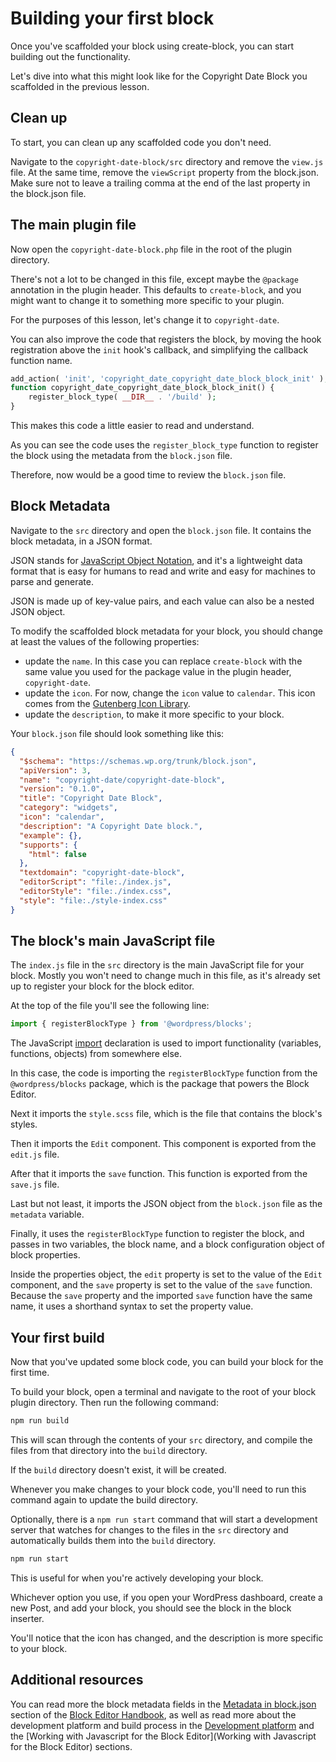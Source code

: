 # Building your first block

Once you've scaffolded your block using create-block, you can start building out the functionality. 

Let's dive into what this might look like for the Copyright Date Block you scaffolded in the previous lesson.

## Clean up

To start, you can clean up any scaffolded code you don't need. 

Navigate to the `copyright-date-block/src` directory and remove the `view.js` file. At the same time, remove the `viewScript` property from the block.json. Make sure not to leave a trailing comma at the end of the last property in the block.json file.

## The main plugin file

Now open the `copyright-date-block.php` file in the root of the plugin directory. 

There's not a lot to be changed in this file, except maybe the `@package` annotation in the plugin header. This defaults to `create-block`, and you might want to change it to something more specific to your plugin. 

For the purposes of this lesson, let's change it to `copyright-date`.

You can also improve the code that registers the block, by moving the hook registration above the `init` hook's callback, and simplifying the callback function name. 

```php
add_action( 'init', 'copyright_date_copyright_date_block_block_init' );
function copyright_date_copyright_date_block_block_init() {
	register_block_type( __DIR__ . '/build' );
}
```

This makes this code a little easier to read and understand.

As you can see the code uses the `register_block_type` function to register the block using the metadata from the `block.json` file.

Therefore, now would be a good time to review the `block.json` file.

## Block Metadata

Navigate to the `src` directory and open the `block.json` file. It contains the block metadata, in a JSON format.

JSON stands for [JavaScript Object Notation](https://developer.mozilla.org/en-US/docs/Learn/JavaScript/Objects/JSON), and it's a lightweight data format that is easy for humans to read and write and easy for machines to parse and generate.

JSON is made up of key-value pairs, and each value can also be a nested JSON object.

To modify the scaffolded block metadata for your block, you should change at least the values of the following properties:
 - update the `name`. In this case you can replace `create-block` with the same value you used for the package value in the plugin header, `copyright-date`.
 - update the `icon`. For now, change the `icon` value to `calendar`. This icon comes from the [Gutenberg Icon Library](https://wordpress.github.io/gutenberg/?path=/story/icons-icon--library).
 - update the `description`, to make it more specific to your block.

Your `block.json` file should look something like this:

```json
{
  "$schema": "https://schemas.wp.org/trunk/block.json",
  "apiVersion": 3,
  "name": "copyright-date/copyright-date-block",
  "version": "0.1.0",
  "title": "Copyright Date Block",
  "category": "widgets",
  "icon": "calendar",
  "description": "A Copyright Date block.",
  "example": {},
  "supports": {
    "html": false
  },
  "textdomain": "copyright-date-block",
  "editorScript": "file:./index.js",
  "editorStyle": "file:./index.css",
  "style": "file:./style-index.css"
}
```

## The block's main JavaScript file

The `index.js` file in the `src` directory is the main JavaScript file for your block. Mostly you won't need to change much in this file, as it's already set up to register your block for the block editor.

At the top of the file you'll see the following line:

```js
import { registerBlockType } from '@wordpress/blocks';
```

The JavaScript [import](https://developer.mozilla.org/en-US/docs/Web/JavaScript/Reference/Statements/import) declaration is used to import functionality (variables, functions, objects) from somewhere else.

In this case, the code is importing the `registerBlockType` function from the `@wordpress/blocks` package, which is the package that powers the Block Editor.

Next it imports the `style.scss` file, which is the file that contains the block's styles. 

Then it imports the `Edit` component. This component is exported from the `edit.js` file.

After that it imports the `save` function. This function is exported from the `save.js` file.

Last but not least, it imports the JSON object from the `block.json` file as the `metadata` variable. 

Finally, it uses the `registerBlockType` function to register the block, and passes in two variables, the block name, and a block configuration object of block properties. 

Inside the properties object, the `edit` property is set to the value of the `Edit` component, and the `save` property is set to the value of the `save` function. Because the `save` property and the imported `save` function have the same name, it uses a shorthand syntax to set the property value.

## Your first build

Now that you've updated some block code, you can build your block for the first time.

To build your block, open a terminal and navigate to the root of your block plugin directory. Then run the following command:

```bash
npm run build
```

This will scan through the contents of your `src` directory, and compile the files from that directory into the `build` directory. 

If the `build` directory doesn't exist, it will be created. 

Whenever you make changes to your block code, you'll need to run this command again to update the build directory.

Optionally, there is a `npm run start` command that will start a development server that watches for changes to the files in the `src` directory and automatically builds them into the `build` directory. 

```bash
npm run start
```

This is useful for when you're actively developing your block.

Whichever option you use, if you open your WordPress dashboard, create a new Post, and add your block, you should see the block in the block inserter.

You'll notice that the icon has changed, and the description is more specific to your block.

## Additional resources

You can read more the block metadata fields in the [Metadata in block.json](https://developer.wordpress.org/block-editor/reference-guides/block-api/block-metadata/) section of the [Block Editor Handbook](https://developer.wordpress.org/block-editor/reference-guides/block-api/block-metadata/), as well as read more about the development platform and build process in the [Development platform](https://developer.wordpress.org/block-editor/how-to-guides/platform/) and the [Working with Javascript for the Block Editor](Working with Javascript for the Block Editor) sections.
